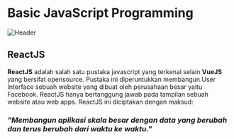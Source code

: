 # Basic JavaScript Programming
![Header](./assets/react-explanation.png)

## ReactJS
**ReactJS** adalah salah satu pustaka javascript yang terkenal selain **VueJS** yang bersifat opensource.
Pustaka ini diperuntukkan membangun User Interface sebuah website yang dibuat oleh perusahaan besar yaitu Facebook.
ReactJS hanya bertanggung jawab pada tampilan sebuah website atau web apps. ReactJS ini diciptakan dengan maksud:

### *"Membangun aplikasi skala besar dengan data yang berubah dan terus berubah dari waktu ke waktu."*
